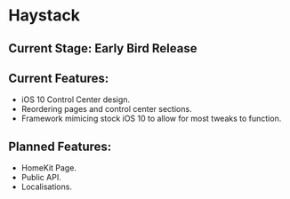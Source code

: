 # Haystack

## Current Stage: Early Bird Release 

## Current Features:

* iOS 10 Control Center design.
* Reordering pages and control center sections.
* Framework mimicing stock iOS 10 to allow for most tweaks to function.

## Planned Features:

* HomeKit Page.
* Public API.
* Localisations.
